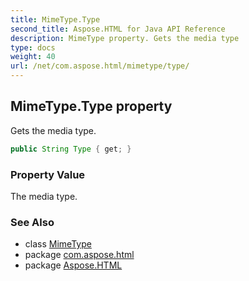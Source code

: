 ```yaml
---
title: MimeType.Type
second_title: Aspose.HTML for Java API Reference
description: MimeType property. Gets the media type
type: docs
weight: 40
url: /net/com.aspose.html/mimetype/type/
---
```

## MimeType.Type property

Gets the media type.

```java
public String Type { get; }
```

### Property Value

The media type.

### See Also

* class [MimeType](../)
* package [com.aspose.html](../../mimetype/)
* package [Aspose.HTML](../../../)
